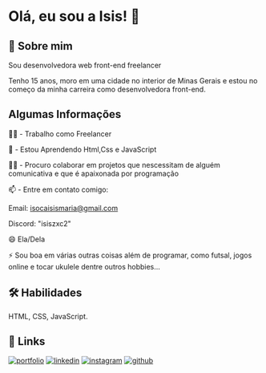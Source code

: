 
# Olá, eu sou a Isis! 👋


## 🚀 Sobre mim
Sou desenvolvedora web front-end freelancer

Tenho 15 anos, moro em uma cidade no interior de Minas Gerais e estou no começo da minha carreira como desenvolvedora front-end.
## Algumas Informações
👩‍💻 - Trabalho como Freelancer

🧠 - Estou Aprendendo Html,Css e JavaScript

👯‍♀️ - Procuro colaborar em projetos que        nescessitam de alguém comunicativa e que é apaixonada por programação

📫 - Entre em contato comigo:

Email: isocaisismaria@gmail.com

Discord: "isiszxc2"

😄 Ela/Dela

⚡️ Sou boa em várias outras coisas além de programar, como futsal, jogos online e tocar ukulele dentre outros hobbies...


## 🛠 Habilidades
HTML, CSS, JavaScript.


## 🔗 Links
[![portfolio](https://img.shields.io/badge/my_portfolio-111?style=for-the-badge&logo=ko-fi&logoColor=white)](https://isoc4.github.io/html-css/desafios/d005/index.html)
[![linkedin](https://img.shields.io/badge/linkedin-0A66C2?style=for-the-badge&logo=linkedin&logoColor=white)](https://www.linkedin.com/in/isis-maria-dos-santos-5991802b9/)
[![instagram](https://img.shields.io/badge/instagram-831d1c?style=for-the-badge&logo=instagram&logoColor=white)](https://www.instagram.com/isis_.00/)
[![github](https://img.shields.io/badge/github-000?style=for-the-badge&logo=github&logoColor=white)](https://github.com/isoc4)

